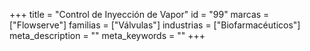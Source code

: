 +++
title = "Control de Inyección de Vapor"
id = "99"
marcas = ["Flowserve"]
familias = ["Válvulas"]
industrias = ["Biofarmacéuticos"]
meta_description = ""
meta_keywords = ""
+++

